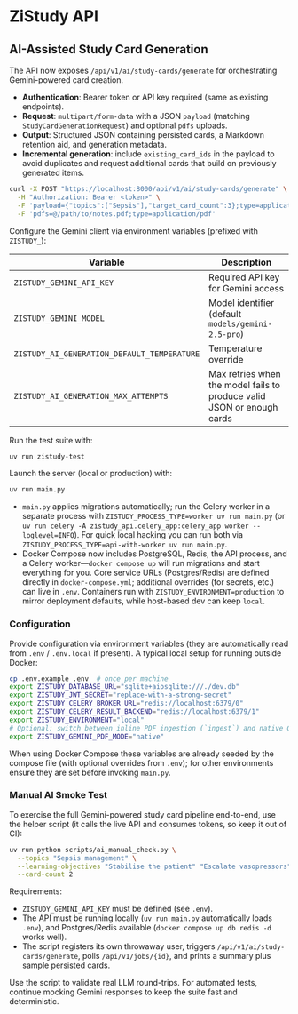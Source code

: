 # ZiStudy API

## AI-Assisted Study Card Generation

The API now exposes `/api/v1/ai/study-cards/generate` for orchestrating Gemini-powered card creation.

- **Authentication**: Bearer token or API key required (same as existing endpoints).
- **Request**: `multipart/form-data` with a JSON `payload` (matching `StudyCardGenerationRequest`) and optional `pdfs` uploads.
- **Output**: Structured JSON containing persisted cards, a Markdown retention aid, and generation metadata.
- **Incremental generation**: include `existing_card_ids` in the payload to avoid duplicates and request additional cards that build on previously generated items.

```bash
curl -X POST "https://localhost:8000/api/v1/ai/study-cards/generate" \
  -H "Authorization: Bearer <token>" \
  -F 'payload={"topics":["Sepsis"],"target_card_count":3};type=application/json' \
  -F 'pdfs=@/path/to/notes.pdf;type=application/pdf'
```

Configure the Gemini client via environment variables (prefixed with `ZISTUDY_`):

| Variable | Description |
| --- | --- |
| `ZISTUDY_GEMINI_API_KEY` | Required API key for Gemini access |
| `ZISTUDY_GEMINI_MODEL` | Model identifier (default `models/gemini-2.5-pro`) |
| `ZISTUDY_AI_GENERATION_DEFAULT_TEMPERATURE` | Temperature override |
| `ZISTUDY_AI_GENERATION_MAX_ATTEMPTS` | Max retries when the model fails to produce valid JSON or enough cards |

Run the test suite with:

```bash
uv run zistudy-test
```

Launch the server (local or production) with:

```bash
uv run main.py
```

- `main.py` applies migrations automatically; run the Celery worker in a separate process with `ZISTUDY_PROCESS_TYPE=worker uv run main.py` (or `uv run celery -A zistudy_api.celery_app:celery_app worker --loglevel=INFO`). For quick local hacking you can run both via `ZISTUDY_PROCESS_TYPE=api-with-worker uv run main.py`.
- Docker Compose now includes PostgreSQL, Redis, the API process, and a Celery worker—`docker compose up` will run migrations and start everything for you. Core service URLs (Postgres/Redis) are defined directly in `docker-compose.yml`; additional overrides (for secrets, etc.) can live in `.env`. Containers run with `ZISTUDY_ENVIRONMENT=production` to mirror deployment defaults, while host-based dev can keep `local`.

### Configuration

Provide configuration via environment variables (they are automatically read from `.env` / `.env.local` if present). A typical local setup for running outside Docker:

```bash
cp .env.example .env  # once per machine
export ZISTUDY_DATABASE_URL="sqlite+aiosqlite:///./dev.db"
export ZISTUDY_JWT_SECRET="replace-with-a-strong-secret"
export ZISTUDY_CELERY_BROKER_URL="redis://localhost:6379/0"
export ZISTUDY_CELERY_RESULT_BACKEND="redis://localhost:6379/1"
export ZISTUDY_ENVIRONMENT="local"
# Optional: switch between inline PDF ingestion (`ingest`) and native Gemini PDF understanding (`native`).
export ZISTUDY_GEMINI_PDF_MODE="native"
```

When using Docker Compose these variables are already seeded by the compose file (with optional overrides from `.env`); for other environments ensure they are set before invoking `main.py`.

### Manual AI Smoke Test

To exercise the full Gemini-powered study card pipeline end-to-end, use the helper script (it calls the live API and consumes tokens, so keep it out of CI):

```bash
uv run python scripts/ai_manual_check.py \
  --topics "Sepsis management" \
  --learning-objectives "Stabilise the patient" "Escalate vasopressors" \
  --card-count 2
```

Requirements:

- `ZISTUDY_GEMINI_API_KEY` must be defined (see `.env`).
- The API must be running locally (`uv run main.py` automatically loads `.env`), and Postgres/Redis available (`docker compose up db redis -d` works well).
- The script registers its own throwaway user, triggers `/api/v1/ai/study-cards/generate`, polls `/api/v1/jobs/{id}`, and prints a summary plus sample persisted cards.

Use the script to validate real LLM round-trips. For automated tests, continue mocking Gemini responses to keep the suite fast and deterministic.
